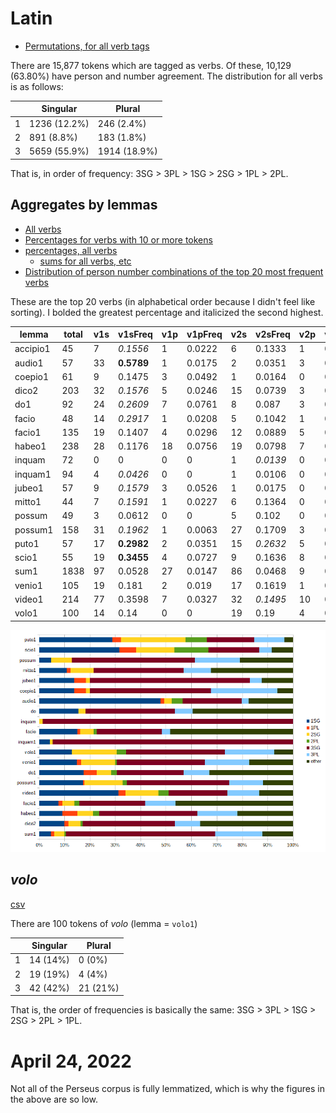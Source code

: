 # Latin

* [Permutations, for all verb tags](/RDir/allpermutationsLatin.csv)

There are 15,877 tokens which are tagged as verbs.  Of these, 10,129 (63.80%) have person and number agreement.  The distribution for all verbs is as follows:

| | Singular| Plural|
|--|--|--|
|1 | 1236 (12.2%) | 246 (2.4%)|
|2 | 891 (8.8%) | 183 (1.8%)|
|3 | 5659 (55.9%) | 1914 (18.9%) |

That is, in order of frequency: 3SG > 3PL > 1SG > 2SG > 1PL > 2PL.


## Aggregates by lemmas

* [All verbs](/RDir/Lat_all_fin_pct.csv)
* [Percentages for verbs with 10 or more tokens](/RDir/latin_finite_ten_or_more.csv)
* [percentages, all verbs](/RDir/all_verbs_aggregated_percentages.csv)
    * [sums for all verbs, etc](/RDir/totalsAllAggregates.csv)
* [Distribution of person number combinations of the top 20 most frequent verbs](/RDir/Latin_top_20_finite.csv)

These are the top 20 verbs (in alphabetical order because I didn't feel like sorting).  I bolded the greatest percentage and italicized the second highest.

|lemma   |total|v1s|v1sFreq           |v1p|v1pFreq            |v2s|v2sFreq           |v2p|v2pFreq            |v3s |v3sFreq          |v3p|v3pFreq           |
|--------|-----|---|------------------|---|-------------------|---|------------------|---|-------------------|----|-----------------|---|------------------|
|accipio1|45   |7  |*0.1556*            |1  |0.0222             |6  |0.1333            |1  |0.0222             |23  |**0.5111**           |7  |*0.1556*            |
|audio1  |57   |33 |**0.5789**            |1  |0.0175             |2  |0.0351            |3  |0.0526             |16  |*0.2807*           |2  |0.0351            |
|coepio1 |61   |9  |0.1475            |3  |0.0492             |1  |0.0164            |0  |0                  |31  |**0.5082**           |17 |*0.2787*            |
|dico2   |203  |32 |*0.1576*            |5  |0.0246             |15 |0.0739            |3  |0.0148             |116 |**0.5714**           |32 |*0.1576*            |
|do1     |92   |24 |*0.2609*            |7  |0.0761             |8  |0.087             |3  |0.0326             |36  |**0.3913**           |14 |0.1522            |
|facio   |48   |14 |*0.2917*            |1  |0.0208             |5  |0.1042            |1  |0.0208             |24  |**0.5**              |3  |0.0625            |
|facio1  |135  |19 |0.1407            |4  |0.0296             |12 |0.0889            |5  |0.037              |65  |**0.4815**           |30 |*0.2222*            |
|habeo1  |238  |28 |0.1176            |18 |0.0756             |19 |0.0798            |7  |0.0294             |118 |**0.4958**           |48 |*0.2017*            |
|inquam  |72   |0  |0                 |0  |0                  |1  |*0.0139*            |0  |0                  |71  |**0.9861**           |0  |0                 |
|inquam1 |94   |4  |*0.0426*            |0  |0                  |1  |0.0106            |0  |0                  |89  |**0.9468**           |0  |0                 |
|jubeo1  |57   |9  |*0.1579*            |3  |0.0526             |1  |0.0175            |0  |0                  |41  |**0.7193**           |3  |0.0526            |
|mitto1  |44   |7  |*0.1591*            |1  |0.0227             |6  |0.1364            |0  |0                  |23  |**0.5227**           |7  |*0.1591*            |
|possum  |49   |3  |0.0612            |0  |0                  |5  |0.102             |0  |0                  |30  |**0.6122**           |11 |*0.2245*            |
|possum1 |158  |31 |*0.1962*            |1  |0.0063             |27 |0.1709            |3  |0.019              |72  |**0.4557**           |24 |0.1519            |
|puto1   |57   |17 |**0.2982**            |2  |0.0351             |15 |*0.2632*            |5  |0.0877             |11  |0.193            |7  |0.1228            |
|scio1   |55   |19 |**0.3455**            |4  |0.0727             |9  |0.1636            |8  |0.1455             |12  |*0.2182*           |3  |0.0545            |
|sum1    |1838 |97 |0.0528            |27 |0.0147             |86 |0.0468            |9  |0.0049             |1231|**0.6697**           |388|*0.2111*            |
|venio1  |105  |19 |0.181             |2  |0.019              |17 |0.1619            |1  |0.0095             |44  |**0.419**            |22 |*0.2095*            |
|video1  |214  |77 |0.3598            |7  |0.0327             |32 |*0.1495*            |10 |0.0467             |57  |**0.2664**           |31 |0.1449            |
|volo1   |100  |14 |0.14              |0  |0                  |19 |0.19              |4  |0.04               |42  |**0.42**             |21 |*0.21*              |

![cool](/RDir/cool.png)

## *volo*

[csv](/RDir/volo_finite_pct.csv)

There are 100 tokens of *volo* (lemma = ```volo1```)

| | Singular | Plural |
|-- | -- | --| 
|1 | 14 (14%) | 0 (0%)| 
| 2 | 19 (19%) | 4 (4%)|
|3 | 42 (42%) | 21 (21%) |

That is, the order of frequencies is basically the same: 3SG > 3PL > 1SG > 2SG > 2PL > 1PL.

# April 24, 2022

Not all of the Perseus corpus is fully lemmatized, which is why the figures in the above are so low.